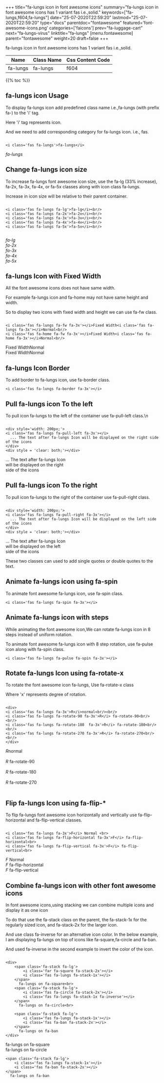 +++
title="fa-lungs icon in font awesome icons"
summary="fa-lungs icon in font awesome icons has 1 variant fas i.e.,solid."
keywords=["fa-lungs,f604,fa-lungs"]
date="25-07-2020T22:59:20"
lastmod="25-07-2020T22:59:20"
type="docs"
parentdoc="fontawesome"
featured='font-awesome-icons.png'
categories=['faicons']
prev="fa-luggage-cart"
next="fa-lungs-virus"
linktitle="fa-lungs"
[menu.fontawesome]
parent="fontawesome"
weight=20
draft=false
+++


fa-lungs icon in font awesome icons has 1 variant fas i.e.,solid.

<div class='table-responsive'><table class='table'><thead><tr><th>Name</th><th>Class Name</th><th>Css Content Code</th></tr></thead><tbody><tr><td>fa-lungs</td><td>fa-lungs</td><td>f604</td></tr></tbody></table></div>


{{% toc %}}


## fa-lungs icon Usage

To display fa-lungs icon add predefined class name i.e.,fa-lungs (with prefix fa-) to the 'i' tag.

Here 'i' tag represents icon.

And we need to add corresponding category for fa-lungs icon. i.e., fas.


```

<i class='fas fa-lungs'>fa-lungs</i>
```

<i class='fas fa-lungs'>fa-lungs</i>




## Change fa-lungs icon size
To increase fa-lungs font awesome icon size, use the fa-lg (33% increase), fa-2x, fa-3x, fa-4x, or fa-5x classes along with icon class fa-lungs.

Increase in icon size will be relative to their parent container. 

```

<i class='fas fa-lungs fa-lg'>fa-lg</i><br/>
<i class='fas fa-lungs fa-2x'>fa-2x</i><br/>
<i class='fas fa-lungs fa-3x'>fa-3x</i><br/>
<i class='fas fa-lungs fa-4x'>fa-4x</i><br/>
<i class='fas fa-lungs fa-5x'>fa-5x</i><br/>
            
```

<i class='fas fa-lungs fa-lg'>fa-lg</i><br/>
<i class='fas fa-lungs fa-2x'>fa-2x</i><br/>
<i class='fas fa-lungs fa-3x'>fa-3x</i><br/>
<i class='fas fa-lungs fa-4x'>fa-4x</i><br/>
<i class='fas fa-lungs fa-5x'>fa-5x</i><br/>
            



## fa-lungs Icon with Fixed Width 

All the font awesome icons does not have same width.

For example fa-lungs icon and fa-home may not have same height and width.

So to display two icons with fixed width and height we can use fa-fw class.


```

<i class='fas fa-lungs fa-fw fa-3x'></i>Fixed Width<i class='fas fa-lungs fa-3x'></i>Normal<br/>
<i class='fas fa-home fa-fw fa-3x'></i>Fixed Width<i class='fas fa-home fa-3x'></i>Normal<br/>
```

<i class='fas fa-lungs fa-fw fa-3x'></i>Fixed Width<i class='fas fa-lungs fa-3x'></i>Normal<br/>
<i class='fas fa-home fa-fw fa-3x'></i>Fixed Width<i class='fas fa-home fa-3x'></i>Normal<br/>



## fa-lungs Icon Border 

To add border to fa-lungs icon, use fa-border class.


```
<i class='fas fa-lungs fa-border fa-3x'></i>

```
<i class='fas fa-lungs fa-border fa-3x'></i>





## Pull fa-lungs icon To the left

To pull icon fa-lungs to the left of the container use fa-pull-left class.\n

```

<div style='width: 200px;'>
<i class='fas fa-lungs fa-pull-left fa-3x'></i>
  ... The text after fa-lungs Icon will be displayed on the right side of the icons
</div>
<div style = 'clear: both;'></div>
```

<div style='width: 200px;'>
<i class='fas fa-lungs fa-pull-left fa-3x'></i>
  ... The text after fa-lungs Icon will be displayed on the right side of the icons
</div>
<div style = 'clear: both;'></div>




## Pull fa-lungs icon To the right
To pull icon fa-lungs to the right of the container use fa-pull-right class.

```

<div style='width: 200px;'>
<i class='fas fa-lungs fa-pull-right fa-3x'></i>
  ... The text after fa-lungs Icon will be displayed on the left side of the icons
</div>
<div style = 'clear: both;'></div>
```

<div style='width: 200px;'>
<i class='fas fa-lungs fa-pull-right fa-3x'></i>
  ... The text after fa-lungs Icon will be displayed on the left side of the icons
</div>
<div style = 'clear: both;'></div>

These two classes can used to add single quotes or double quotes to the text.


## Animate fa-lungs icon using fa-spin
To animate font awesome fa-lungs icon, use fa-spin class.

```
<i class='fas fa-lungs fa-spin fa-3x'></i>
```
<i class='fas fa-lungs fa-spin fa-3x'></i>




## Animate fa-lungs icon with steps
While animating the font awesome icon,We can rotate fa-lungs icon in 8 steps instead of uniform rotation.

To animate font awesome fa-lungs icon with 8 step rotation, use fa-pulse icon along with fa-spin class.


```
<i class='fas fa-lungs fa-pulse fa-spin fa-3x'></i>

```
<i class='fas fa-lungs fa-pulse fa-spin fa-3x'></i>





## Rotate fa-lungs Icon using fa-rotate-x
To rotate the font awesome icon fa-lungs, Use fa-rotate-x class

Where 'x' represents degree of rotation.


```

<div>
<i class='fas fa-lungs fa-3x'>R</i>normal<br/><br/>
<i class='fas fa-lungs fa-rotate-90 fa-3x'>R</i> fa-rotate-90<br/><br/> 
<i class='fas fa-lungs fa-rotate-180  fa-3x'>R</i> fa-rotate-180<br/><br/> 
<i class='fas fa-lungs fa-rotate-270 fa-3x'>R</i> fa-rotate-270<br/><br/>
</div>
```

<div>
<i class='fas fa-lungs fa-3x'>R</i>normal<br/><br/>
<i class='fas fa-lungs fa-rotate-90 fa-3x'>R</i> fa-rotate-90<br/><br/> 
<i class='fas fa-lungs fa-rotate-180  fa-3x'>R</i> fa-rotate-180<br/><br/> 
<i class='fas fa-lungs fa-rotate-270 fa-3x'>R</i> fa-rotate-270<br/><br/>
</div>




## Flip fa-lungs Icon using fa-flip-*
To flip fa-lungs font awesome icon horizontally and vertically use fa-flip-horizontal and fa-flip-vertical classes. 

```

<i class='fas fa-lungs fa-3x'>F</i> Normal <br>
<i class='fas fa-lungs fa-flip-horizontal fa-3x'>F</i> fa-flip-horizontal<br>
<i class='fas fa-lungs fa-flip-vertical fa-3x'>F</i> fa-flip-vertical<br>
```

<i class='fas fa-lungs fa-3x'>F</i> Normal <br>
<i class='fas fa-lungs fa-flip-horizontal fa-3x'>F</i> fa-flip-horizontal<br>
<i class='fas fa-lungs fa-flip-vertical fa-3x'>F</i> fa-flip-vertical<br>




## Combine fa-lungs icon with other font awesome icons
In font awesome icons,using stacking we can combine multiple icons and display it as one icon 

To do that use the fa-stack class on the parent, the fa-stack-1x for the regularly sized icon, and fa-stack-2x for the larger icon.

And use class fa-inverse for an alternative icon color. 
In the below example, I am displaying fa-lungs on top of icons like fa-square,fa-circle and fa-ban.

And used fa-inverse in the second example to invert the color of the icon.

```

<div>
    <span class='fa-stack fa-lg'>
        <i class='far fa-square fa-stack-2x'></i>
        <i class='fas fa-lungs fa-stack-1x'></i>
    </span>
      fa-lungs on fa-square<br>
    <span class='fa-stack fa-lg'>
        <i class='fas fa-circle fa-stack-2x'></i>
        <i class='fas fa-lungs fa-stack-1x fa-inverse'></i>
    </span>
      fa-lungs on fa-circle<br>

    <span class='fa-stack fa-lg'>
        <i class='fas fa-lungs fa-stack-1x'></i>
        <i class='fas fa-ban fa-stack-2x'></i>
    </span>
      fa-lungs on fa-ban
</div>
```

<div>
    <span class='fa-stack fa-lg'>
        <i class='far fa-square fa-stack-2x'></i>
        <i class='fas fa-lungs fa-stack-1x'></i>
    </span>
      fa-lungs on fa-square<br>
    <span class='fa-stack fa-lg'>
        <i class='fas fa-circle fa-stack-2x'></i>
        <i class='fas fa-lungs fa-stack-1x fa-inverse'></i>
    </span>
      fa-lungs on fa-circle<br>

    <span class='fa-stack fa-lg'>
        <i class='fas fa-lungs fa-stack-1x'></i>
        <i class='fas fa-ban fa-stack-2x'></i>
    </span>
      fa-lungs on fa-ban
</div>






